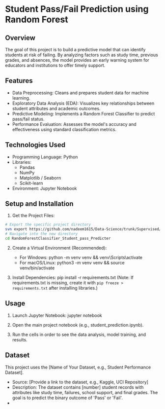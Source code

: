 Student Pass/Fail Prediction using Random Forest
=================================================

Overview
--------
The goal of this project is to build a predictive model that can identify students at risk of failing. By analyzing factors such as study time, previous grades, and absences, the model provides an early warning system for educators and institutions to offer timely support.

Features
--------
- Data Preprocessing: Cleans and prepares student data for machine learning.
- Exploratory Data Analysis (EDA): Visualizes key relationships between student attributes and academic outcomes.
- Predictive Modeling: Implements a Random Forest Classifier to predict pass/fail status.
- Performance Evaluation: Assesses the model's accuracy and effectiveness using standard classification metrics.

Technologies Used
-----------------
- Programming Language: Python
- Libraries:
    - Pandas
    - NumPy
    - Matplotlib / Seaborn
    - Scikit-learn
- Environment: Jupyter Notebook

Setup and Installation
----------------------
1. Get the Project Files:

```bash
# Export the specific project directory
svn export https://github.com/nadeem1615/Data-Science/trunk/Supervised/RandomForestClassifier_Student_pass_Predicter
# Navigate into the new directory
cd RandomForestClassifier_Student_pass_Predicter
```

2. Create a Virtual Environment (Recommended):
   - For Windows: python -m venv venv && venv\Scripts\activate
   - For macOS/Linux: python3 -m venv venv && source venv/bin/activate

3. Install Dependencies:
   pip install -r requirements.txt
   (Note: If requirements.txt is missing, create it with `pip freeze > requirements.txt` after installing libraries.)

Usage
-----
1. Launch Jupyter Notebook:
   jupyter notebook

2. Open the main project notebook (e.g., student_prediction.ipynb).
3. Run the cells in order to see the data analysis, model training, and results.

Dataset
-------
This project uses the [Name of Your Dataset, e.g., Student Performance Dataset].
- Source: [Provide a link to the dataset, e.g., Kaggle, UCI Repository]
- Description: The dataset contains [number] student records with attributes like study time, failures, school support, and final grades. The goal is to predict the binary outcome of 'Pass' or 'Fail'.
- 
```

